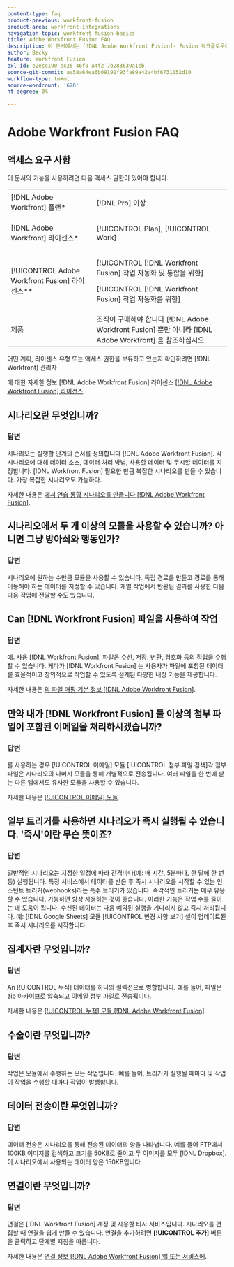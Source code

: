 ```yaml
---
content-type: faq
product-previous: workfront-fusion
product-area: workfront-integrations
navigation-topic: workfront-fusion-basics
title: Adobe Workfront Fusion FAQ
description: 이 문서에서는 [!DNL Adobe Workfront Fusion]- Fusion 워크플로우에서 일반적으로 사용되는 객체에 대한 정보를 포함합니다
author: Becky
feature: Workfront Fusion
exl-id: e2ecc190-ec26-46f0-a4f2-7b283639a1eb
source-git-commit: aa58a64ea6b09192f93fa89a42a4bf6731052d10
workflow-type: tm+mt
source-wordcount: '620'
ht-degree: 0%

---
```


# Adobe Workfront Fusion FAQ

## 액세스 요구 사항

이 문서의 기능을 사용하려면 다음 액세스 권한이 있어야 합니다.

<table style="table-layout:auto"> 
 <col> 
 <col> 
 <tbody> 
  <tr> 
    <td role="rowheader">[!DNL Adobe Workfront] 플랜*</td> 
   <td> <p>[!DNL Pro] 이상</p> </td> 
  </tr> 
  <tr data-mc-conditions=""> 
   <td role="rowheader">[!DNL Adobe Workfront] 라이센스*</td> 
   <td> <p>[!UICONTROL Plan], [!UICONTROL Work]</p> </td> 
  </tr> 
  <tr> 
   <td role="rowheader">[!UICONTROL Adobe Workfront Fusion] 라이센스**</td> 
   <td> <p>[!UICONTROL [!DNL Workfront Fusion] 작업 자동화 및 통합을 위한] </p> <p>[!UICONTROL [!DNL Workfront Fusion] 작업 자동화를 위한]</p>  </td> 
  </tr> 
  <tr> 
   <td role="rowheader">제품</td> 
   <td>조직이 구매해야 합니다 [!DNL Adobe Workfront Fusion] 뿐만 아니라 [!DNL Adobe Workfront] 을 참조하십시오.</td> 
  </tr> 
 </tbody> 
</table>

어떤 계획, 라이센스 유형 또는 액세스 권한을 보유하고 있는지 확인하려면 [!DNL Workfront] 관리자

에 대한 자세한 정보 [!DNL Adobe Workfront Fusion] 라이센스 [[!DNL Adobe Workfront Fusion] 라이선스](../../workfront-fusion/get-started/license-automation-vs-integration.md).

## 시나리오란 무엇입니까?

### 답변

시나리오는 실행할 단계의 순서를 정의합니다 [!DNL Adobe Workfront Fusion]. 각 시나리오에 대해 데이터 소스, 데이터 처리 방법, 사용할 데이터 및 무시할 데이터를 지정합니다. [!DNL Workfront Fusion] 필요한 만큼 복잡한 시나리오를 만들 수 있습니다. 가장 복잡한 시나리오도 가능하다.

자세한 내용은 [에서 연습 통합 시나리오를 만듭니다 [!DNL Adobe Workfront Fusion]](../../workfront-fusion/get-started/create-a-practice-scenario.md).

## 시나리오에서 두 개 이상의 모듈을 사용할 수 있습니까? 아니면 그냥 방아쇠와 행동인가?

### 답변

시나리오에 원하는 수만큼 모듈을 사용할 수 있습니다. 독립 경로를 만들고 경로를 통해 이동해야 하는 데이터를 지정할 수 있습니다. 개별 작업에서 반환된 결과를 사용한 다음 다음 작업에 전달할 수도 있습니다.

## Can [!DNL Workfront Fusion] 파일을 사용하여 작업

### 답변

예. 사용 [!DNL Workfront Fusion], 파일은 수신, 저장, 변환, 암호화 등의 작업을 수행할 수 있습니다. 게다가 [!DNL Workfront Fusion] 는 사용자가 파일에 포함된 데이터를 효율적이고 창의적으로 작업할 수 있도록 설계된 다양한 내장 기능을 제공합니다.

자세한 내용은 [의 파일 매핑 기본 정보 [!DNL Adobe Workfront Fusion]](../../workfront-fusion/mapping/about-mapping-files.md).

## 만약 내가 [!DNL Workfront Fusion] 둘 이상의 첨부 파일이 포함된 이메일을 처리하시겠습니까?

### 답변

를 사용하는 경우 [!UICONTROL 이메일] 모듈 [!UICONTROL 첨부 파일 검색]각 첨부 파일은 시나리오의 나머지 모듈을 통해 개별적으로 전송됩니다. 여러 파일을 한 번에 받는 다른 앱에서도 유사한 모듈을 사용할 수 있습니다.

자세한 내용은 [[!UICONTROL 이메일] 모듈](../../workfront-fusion/apps-and-their-modules/email-modules.md).

## 일부 트리거를 사용하면 시나리오가 즉시 실행될 수 있습니다. &#39;즉시&#39;이란 무슨 뜻이죠?

### 답변

일반적인 시나리오는 지정한 일정에 따라 간격마다(예: 매 시간, 5분마다, 한 달에 한 번 등) 실행됩니다. 특정 서비스에서 데이터를 받은 후 즉시 시나리오를 시작할 수 있는 인스턴트 트리거(webhooks)라는 특수 트리거가 있습니다. 즉각적인 트리거는 매우 유용할 수 있습니다. 가능하면 항상 사용하는 것이 좋습니다. 이러한 기능은 작업 수를 줄이는 데 도움이 됩니다. 수신된 데이터는 다음 예약된 실행을 기다리지 않고 즉시 처리됩니다. 예: [!DNL Google Sheets] 모듈 [!UICONTROL 변경 사항 보기] 셀이 업데이트된 후 즉시 시나리오를 시작합니다.

## 집계자란 무엇입니까?

### 답변

An [!UICONTROL 누적] 데이터를 하나의 컬렉션으로 병합합니다. 예를 들어, 파일은 zip 아카이브로 압축되고 이메일 첨부 파일로 전송됩니다.

자세한 내용은 [[!UICONTROL 누적] 모듈 [!DNL Adobe Workfront Fusion]](../../workfront-fusion/modules/aggregator-module.md).

## 수술이란 무엇입니까?

### 답변

작업은 모듈에서 수행하는 모든 작업입니다. 예를 들어, 트리거가 실행될 때마다 및 작업이 작업을 수행할 때마다 작업이 발생합니다.

## 데이터 전송이란 무엇입니까?

### 답변

데이터 전송은 시나리오를 통해 전송된 데이터의 양을 나타냅니다. 예를 들어 FTP에서 100KB 이미지를 검색하고 크기를 50KB로 줄이고 두 이미지를 모두 [!DNL Dropbox]. 이 시나리오에서 사용되는 데이터 양은 150KB입니다.

## 연결이란 무엇입니까?

### 답변

연결은 [!DNL Workfront Fusion] 계정 및 사용할 타사 서비스입니다. 시나리오를 편집할 때 연결을 쉽게 만들 수 있습니다. 연결을 추가하려면 **[!UICONTROL 추가]** 버튼을 클릭하고 단계별 지침을 따릅니다.

자세한 내용은 [연결 정보 [!DNL Adobe Workfront Fusion] 앱 또는 서비스에](../../workfront-fusion/connections/about-connecting-wf-fusion-to-app-or-service.md).
